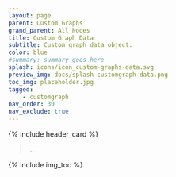 ```yaml
---
layout: page
parent: Custom Graphs
grand_parent: All Nodes
title: Custom Graph Data
subtitle: Custom graph data object.
color: blue
#summary: summary_goes_here
splash: icons/icon_custom-graphs-data.svg
preview_img: docs/splash-customgraph-data.png
toc_img: placeholder.jpg
tagged: 
    - customgraph
nav_order: 30
nav_exclude: true
---
```


{% include header_card %}

> ...

{% include img_toc %}